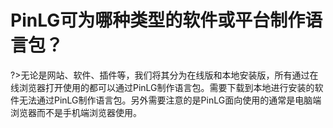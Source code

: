 # PinLG可为哪种类型的软件或平台制作语言包？
?>无论是网站、软件、插件等，我们将其分为在线版和本地安装版，所有通过在线浏览器打开使用的都可以通过PinLG制作语言包。需要下载到本地进行安装的软件无法通过PinLG制作语言包。另外需要注意的是PinLG面向使用的通常是电脑端浏览器而不是手机端浏览器使用。